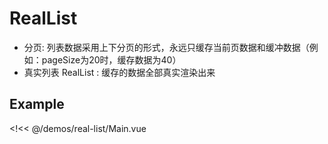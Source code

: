 # RealList

- 分页: 列表数据采用上下分页的形式，永远只缓存当前页数据和缓冲数据（例如：pageSize为20时，缓存数据为40）
- 真实列表 RealList : 缓存的数据全部真实渲染出来

## Example

<!<< @/demos/real-list/Main.vue
